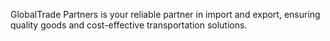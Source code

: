 GlobalTrade Partners is your reliable partner in import and export, ensuring quality goods and cost-effective transportation solutions.
